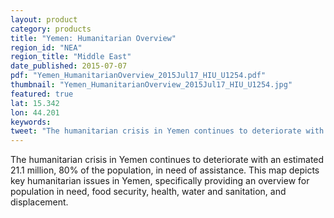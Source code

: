 ```yaml
---
layout: product
category: products
title: "Yemen: Humanitarian Overview"
region_id: "NEA"
region_title: "Middle East"
date_published: 2015-07-07
pdf: "Yemen_HumanitarianOverview_2015Jul17_HIU_U1254.pdf"
thumbnail: "Yemen_HumanitarianOverview_2015Jul17_HIU_U1254.jpg"
featured: true
lat: 15.342
lon: 44.201
keywords:
tweet: "The humanitarian crisis in Yemen continues to deteriorate with an estimated 21.1 million in need of assistance."
---
```

The humanitarian crisis in Yemen continues to deteriorate with an estimated 21.1 million, 80% of the population, in need of assistance. This map depicts key humanitarian issues in Yemen, specifically providing an overview for population in need, food security, health, water and sanitation, and displacement.
